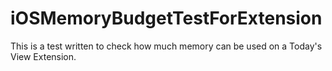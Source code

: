 # iOSMemoryBudgetTestForExtension
This is a test written to check how much memory can be used on a Today's View Extension.
